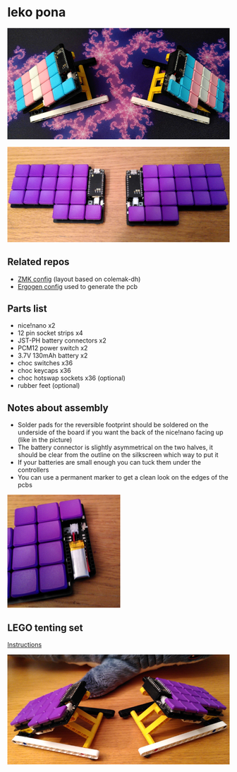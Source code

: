 # leko pona
![](images/leko_tonsi.png)

![](images/leko-pona.png)

## Related repos
- [ZMK config](https://github.com/CrispyPin/zmk-config/) (layout based on colemak-dh)
- [Ergogen config](https://github.com/CrispyPin/ergogen/) used to generate the pcb

## Parts list
- nice!nano x2
- 12 pin socket strips x4
- JST-PH battery connectors x2
- PCM12 power switch x2
- 3.7V 130mAh battery x2
- choc switches x36
- choc keycaps x36
- choc hotswap sockets x36 (optional)
- rubber feet (optional)

## Notes about assembly
- Solder pads for the reversible footprint should be soldered on the underside of the board if you want the back of the nice!nano facing up (like in the picture)
- The battery connector is slightly asymmetrical on the two halves, it should be clear from the outline on the silkscreen which way to put it
- If your batteries are small enough you can tuck them under the controllers
- You can use a permanent marker to get a clean look on the edges of the pcbs

![](images/battery.png)

## LEGO tenting set
[Instructions](lego_tenting.md)

![](images/tenting.png)
